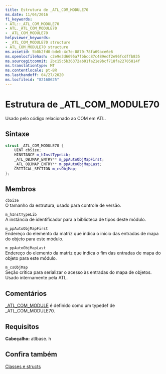 ```yaml
---
title: Estrutura de _ATL_COM_MODULE70
ms.date: 11/04/2016
f1_keywords:
- ATL::_ATL_COM_MODULE70
- ATL._ATL_COM_MODULE70
- _ATL_COM_MODULE70
helpviewer_keywords:
- _ATL_COM_MODULE70 structure
- ATL_COM_MODULE70 structure
ms.assetid: 5b0b2fd0-bdeb-4c7e-8870-78fa69ace6e6
ms.openlocfilehash: c2e9e3d6695a7fbbcc87c489edf2e96fcdffb835
ms.sourcegitcommit: 2bc15c5b36372ab01fa21e9bcf718fa22705814f
ms.translationtype: MT
ms.contentlocale: pt-BR
ms.lasthandoff: 04/27/2020
ms.locfileid: "82168625"
---
```

# <a name="_atl_com_module70-structure"></a>Estrutura de _ATL_COM_MODULE70

Usado pelo código relacionado ao COM em ATL.

## <a name="syntax"></a>Sintaxe

```cpp
struct _ATL_COM_MODULE70 {
    UINT cbSize;
    HINSTANCE m_hInstTypeLib;
    _ATL_OBJMAP_ENTRY** m_ppAutoObjMapFirst;
    _ATL_OBJMAP_ENTRY** m_ppAutoObjMapLast;
    CRITICAL_SECTION m_csObjMap;
};
```

## <a name="members"></a>Membros

`cbSize`<br/>
O tamanho da estrutura, usado para controle de versão.

`m_hInstTypeLib`<br/>
A instância de identificador para a biblioteca de tipos deste módulo.

`m_ppAutoObjMapFirst`<br/>
Endereço do elemento da matriz que indica o início das entradas de mapa do objeto para este módulo.

`m_ppAutoObjMapLast`<br/>
Endereço do elemento da matriz que indica o fim das entradas de mapa do objeto para este módulo.

`m_csObjMap`<br/>
Seção crítica para serializar o acesso às entradas do mapa de objetos. Usado internamente pela ATL.

## <a name="remarks"></a>Comentários

[_ATL_COM_MODULE](atl-typedefs.md#_atl_com_module) é definido como um typedef de _ATL_COM_MODULE70.

## <a name="requirements"></a>Requisitos

**Cabeçalho:** atlbase. h

## <a name="see-also"></a>Confira também

[Classes e structs](../../atl/reference/atl-classes.md)
